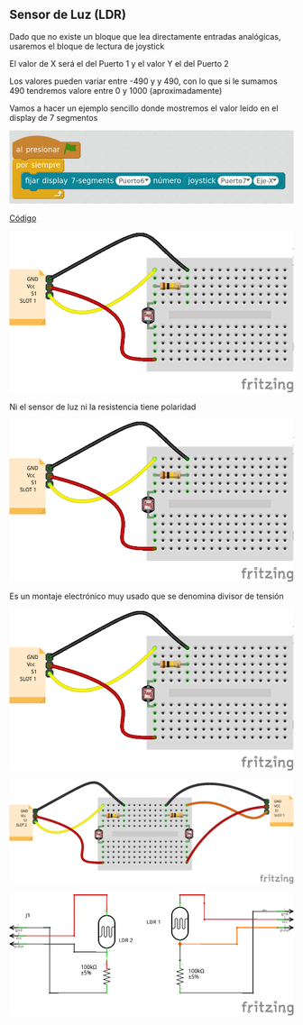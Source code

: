 ## Sensor de Luz (LDR)

Dado que no existe un bloque que lea directamente entradas analógicas, usaremos el bloque de lectura de joystick

El valor de X será el del Puerto 1 y el valor Y el del Puerto 2

Los valores pueden variar entre -490 y y 490, con lo que si le sumamos 490 tendremos valore entre 0 y 1000 (aproximadamente)

Vamos a hacer un ejemplo sencillo donde mostremos el valor leído en el display de 7 segmentos

![SensorLuz_7Segmentos](../images/SensorLuz_7Segmentos.png)

[Código](../Ejemplos/SensorLuz_LDR.sb2)


![Montaje LDR](../images/LDR_bb.png)

Ni el sensor de luz ni la resistencia tiene polaridad

![LDR_bb.png](../images/LDR_bb.png)

Es un montaje electrónico muy usado que se denomina divisor de tensión

![LDR_bb.png](../images/LDR_bb.png)


![Montaje 2xLDR](../images/2xLDR_bb.png)
    
![Esquematico 2xLDR](../images/2xLDR_esquematico.png)
